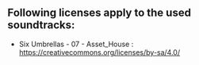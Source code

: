 ## Following licenses apply to the used soundtracks:

- Six Umbrellas - 07 - Asset_House : https://creativecommons.org/licenses/by-sa/4.0/
